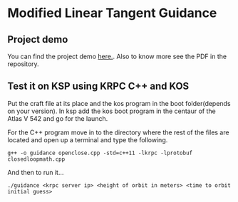 #  Modified Linear Tangent Guidance

## Project demo

You can find the project demo [here.](https://youtu.be/K8VO1M5nfRU). Also to know more see the PDF in the repository.

## Test it on KSP using KRPC C++ and KOS

Put the craft file at its place and the kos program in the boot folder(depends on your version). In ksp add the kos boot program in the centaur of the Atlas V 542 and go for the launch.

For the C++ program move in to the directory where the rest of the files are located and open up a terminal and type the following.
```
g++ -o guidance openclose.cpp -std=c++11 -lkrpc -lprotobuf closedloopmath.cpp
```
And then to run it...
```
./guidance <krpc server ip> <height of orbit in meters> <time to orbit initial guess>
```

